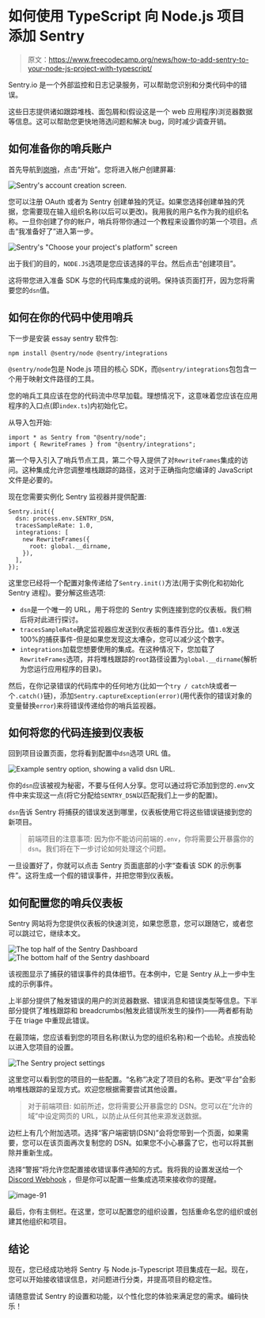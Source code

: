 # 如何使用 TypeScript 向 Node.js 项目添加 Sentry

> 原文：<https://www.freecodecamp.org/news/how-to-add-sentry-to-your-node-js-project-with-typescript/>

Sentry.io 是一个外部监控和日志记录服务，可以帮助您识别和分类代码中的错误。

这些日志提供诸如跟踪堆栈、面包屑和(假设这是一个 web 应用程序)浏览器数据等信息。这可以帮助您更快地筛选问题和解决 bug，同时减少调查开销。

## 如何准备你的哨兵账户

首先导航到[岗哨](https://sentry.io)，点击“开始”。您将进入帐户创建屏幕:

![Sentry's account creation screen.](img/356c26438e21aee73dc825f9bee1adaf.png)

您可以注册 OAuth 或者为 Sentry 创建单独的凭证。如果您选择创建单独的凭据，您需要现在输入组织名称(以后可以更改)。我用我的用户名作为我的组织名称。一旦你创建了你的帐户，哨兵将带你通过一个教程来设置你的第一个项目。点击“我准备好了”进入第一步。

![Sentry's "Choose your project's platform" screen](img/68302b1cfa73fa4f436a0804519f350b.png)

出于我们的目的，`NODE.JS`选项是您应该选择的平台。然后点击“创建项目”。

这将带您进入准备 SDK 与您的代码库集成的说明。保持该页面打开，因为您将需要您的`dsn`值。

## 如何在你的代码中使用哨兵

下一步是安装 essay sentry 软件包:

```
npm install @sentry/node @sentry/integrations
```

`@sentry/node`包是 Node.js 项目的核心 SDK，而`@sentry/integrations`包包含一个用于映射文件路径的工具。

您的哨兵工具应该在您的代码流中尽早加载。理想情况下，这意味着您应该在应用程序的入口点(即`index.ts`)内初始化它。

从导入包开始:

```
import * as Sentry from "@sentry/node";
import { RewriteFrames } from "@sentry/integrations";
```

第一个导入引入了哨兵节点工具，第二个导入提供了对`RewriteFrames`集成的访问。这种集成允许您调整堆栈跟踪的路径，这对于正确指向您编译的 JavaScript 文件是必要的。

现在您需要实例化 Sentry 监视器并提供配置:

```
Sentry.init({
  dsn: process.env.SENTRY_DSN,
  tracesSampleRate: 1.0,
  integrations: [
    new RewriteFrames({
      root: global.__dirname,
    }),
  ],
});
```

这里您已经将一个配置对象传递给了`Sentry.init()`方法(用于实例化和初始化 Sentry 进程)。要分解这些选项:

*   `dsn`是一个唯一的 URL，用于将您的 Sentry 实例连接到您的仪表板。我们稍后将对此进行探讨。
*   `tracesSampleRate`确定监视器应发送到仪表板的事件百分比。值`1.0`发送 100%的捕获事件-但是如果您发现这太嘈杂，您可以减少这个数字。
*   `integrations`加载您想要使用的集成。在这种情况下，您加载了`RewriteFrames`选项，并将堆栈跟踪的`root`路径设置为`global.__dirname`(解析为您运行应用程序的目录)。

然后，在你记录错误的代码库中的任何地方(比如一个`try / catch`块或者一个`.catch()`链)，添加`Sentry.captureException(error)`(用代表你的错误对象的变量替换`error`)来将错误传递给你的哨兵监视器。

## 如何将您的代码连接到仪表板

回到项目设置页面，您将看到配置中`dsn`选项 URL 值。

![Example sentry option, showing a valid dsn URL.](img/421bec49abad00507dc1af712837c0ae.png)

你的`dsn`应该被视为秘密，不要与任何人分享。您可以通过将它添加到您的`.env`文件中来实现这一点(将它分配给`SENTRY_DSN`以匹配我们上一步的配置)。

`dsn`告诉 Sentry 将捕获的错误发送到哪里，仪表板使用它将这些错误链接到您的新项目。

> 前端项目的注意事项:
> 因为你不能访问前端的`.env`，你将需要公开暴露你的`dsn`。我们将在下一步讨论如何处理这个问题。

一旦设置好了，你就可以点击 Sentry 页面底部的小字“查看该 SDK 的示例事件”。这将生成一个假的错误事件，并把您带到仪表板。

## 如何配置您的哨兵仪表板

Sentry 网站将为您提供仪表板的快速浏览，如果您愿意，您可以跟随它，或者您可以跳过它，继续本文。

![The top half of the Sentry Dashboard](img/1a4e21dbdfc8073197c198cbb7506e48.png)![The bottom half of the Sentry dashboard](img/e417b0c65144a4a7f73b1c7a00e9444f.png)

该视图显示了捕获的错误事件的具体细节。在本例中，它是 Sentry 从上一步中生成的示例事件。

上半部分提供了触发错误的用户的浏览器数据、错误消息和错误类型等信息。下半部分提供了堆栈跟踪和 breadcrumbs(触发此错误所发生的操作)——两者都有助于在 triage 中重现此错误。

在最顶端，您应该看到您的项目名称(默认为您的组织名称)和一个齿轮。点按齿轮以进入您项目的设置。

![The Sentry project settings](img/7145e8bb993e7578b3c0bc5ef11e6671.png)

这里您可以看到您的项目的一些配置。“名称”决定了项目的名称。更改“平台”会影响堆栈跟踪的呈现方式。欢迎您根据需要尝试其他设置。

> 对于前端项目:
> 如前所述，您将需要公开暴露您的 DSN。您可以在“允许的域”中设定网页的 URL，以防止从任何其他来源发送数据。

边栏上有几个附加选项。选择“客户端密钥(DSN)”会将您带到一个页面，如果需要，您可以在该页面再次复制您的 DSN。如果您不小心暴露了它，也可以将其删除并重新生成。

选择“警报”将允许您配置接收错误事件通知的方式。我将我的设置发送给一个 [Discord Webhook](https://github.com/nhcarrigan/discord-integrations) ，但是你可以配置一些集成选项来接收你的提醒。

![image-91](img/c02fcf05585e85ce86a646a206ad4095.png)

最后，你有主侧栏。在这里，您可以配置您的组织设置，包括重命名您的组织或创建其他组织和项目。

## 结论

现在，您已经成功地将 Sentry 与 Node.js-Typescript 项目集成在一起。现在，您可以开始接收错误信息，对问题进行分类，并提高项目的稳定性。

请随意尝试 Sentry 的设置和功能，以个性化您的体验来满足您的需求。编码快乐！